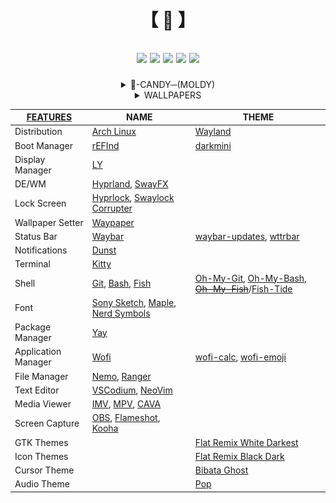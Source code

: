 <div align="center"><h1>

  【 🍚 】
</h1><h2>

  [![](https://img.shields.io/github/last-commit/f7yyy/dotfiles?&style=for-the-badge&color=DDDDDD&logoColor=DDDDDD&labelColor=222222)](https://github.com/F7YYY/dotfiles/activity)
  [![](https://img.shields.io/github/repo-size/f7yyy/dotfiles?style=for-the-badge&logo=googledrive&label=SIZE&color=DDDDDD&logoColor=DDDDDD&labelColor=333333)](https://github.com/f7yyy/dotfiles)
  [![](https://img.shields.io/github/stars/f7yyy/dotfiles?style=for-the-badge&logo=andela&color=DDDDDD&logoColor=DDDDDD&labelColor=333333)](https://youtu.be/dQw4w9WgXcQ?si=mAbUCyPRQY2MODCu)
  [![](https://img.shields.io/badge/issues-brain-green/f7yyy/dotfiles?style=for-the-badge&color=DDDDDD&logoColor=DDDDDD&labelColor=333333)](https://avatars.githubusercontent.com/u/38305613?v=4)
  [![](https://img.shields.io/github/license/f7yyy/dotfiles?style=for-the-badge&logo=GITHUB&color=DDDDDD&logoColor=DDDDDD&labelColor=333333)](LICENSE)
</h2></a><details><summary>👀-CANDY─(MOLDY)</summary>

  <img src="Pictures/Screenshots/.1.png">
  <img src="Pictures/Screenshots/.2.png">
  <img src="Pictures/Screenshots/.3.png">
  <img src="Pictures/Screenshots/.4.png">
  ───THE_DEEPER_YOU_LOOK_THE_MORE_YOU_FIND───
</details><details><summary>WALLPAPERS</summary>

  - [Ramen Great Wave off Kanagawa](https://moewalls.com/abstract/ramen-great-wave-off-kanagawa-live-wallpaper)
  - [The Great Wave off Kanagawa](https://moewalls.com/abstract/the-great-wave-off-kanagawa-live-wallpaper)
  - [Autumn Tree - Ghost of Tsushima](https://moewalls.com/games/autumn-tree-ghost-of-tsushima-live-wallpaper)
  - [Crimson Sun](https://moewalls.com/abstract/crimson-sun-live-wallpaper)
  - [No File - Ruiner](https://moewalls.com/sci-fi/no-file-ruiner-live-wallpaper)
  - [[LY] Pepe Matrix](https://moewalls.com/others/pepe-matrix-live-wallpaper)
  - [=> MP4 -> GIF <=](https://cloudconvert.com/mp4-to-gif)
</details>

| [FEATURES](.config/PACKAGES) | NAME | THEME |
|-----------------------|-------------|-------|
| Distribution          | [Arch Linux](https://github.com/archlinux)    |    [Wayland](https://github.com/wayland-project)
| Boot Manager          | [rEFInd](https://www.rodsbooks.com/refind)    |    [darkmini](https://github.com/LightAir/darkmini)
| Display Manager       | [LY](https://github.com/fairyglade/ly)
| DE/WM                 | [Hyprland](https://github.com/hyprwm/Hyprland), [SwayFX](https://github.com/WillPower3309/swayfx)
| Lock Screen           | [Hyprlock](https://github.com/hyprwm/hyprlock), [Swaylock Corrupter](https://github.com/r00tman/corrupter)
| Wallpaper Setter      | [Waypaper](https://github.com/anufrievroman/waypaper)
| Status Bar            | [Waybar](https://github.com/Alexays/Waybar)    |  [waybar-updates](https://github.com/L11R/waybar-updates), [wttrbar](https://github.com/bjesus/wttrbar)
| Notifications         | [Dunst](https://github.com/dunst-project/dunst)
| Terminal              | [Kitty](https://github.com/kovidgoyal/kitty)
| Shell                 | [Git](https://github.com/git), [Bash](https://git.savannah.gnu.org/cgit/bash.git), [Fish](https://github.com/fish-shell/fish-shell)    |    [Oh-My-Git](https://github.com/arialdomartini/oh-my-git), [Oh-My-Bash](https://github.com/ohmybash/oh-my-bash), ~~[Oh-My-Fish](https://github.com/oh-my-fish/oh-my-fish)~~/[Fish-Tide](https://github.com/IlanCosman/tide)
| Font                  | [Sony Sketch](http://www.ffonts.net/Sony-Sketch-EF.font), [Maple](https://github.com/subframe7536/maple-font), [Nerd Symbols](https://github.com/ryanoasis/nerd-fonts)
| Package Manager       | [Yay](https://github.com/Jguer/yay)
| Application Manager   | [Wofi](https://hg.sr.ht/~scoopta/wofi)    |   [wofi-calc](https://github.com/Zeioth/wofi-calc.git), [wofi-emoji](https://github.com/Zeioth/wofi-emoji)
| File Manager          | [Nemo](https://github.com/linuxmint/nemo), [Ranger](https://github.com/ranger/ranger)
| Text Editor           | [VSCodium](https://github.com/VSCodium/vscodium), [NeoVim](https://github.com/neovim/neovim)
| Media Viewer          | [IMV](https://sr.ht/~exec64/imv), [MPV](https://github.com/mpv-player/mpv), [CAVA](https://github.com/karlstav/cava)
| Screen Capture        | [OBS](https://github.com/obsproject/obs-studio), [Flameshot](https://github.com/flameshot-org/flameshot), [Kooha](https://github.com/SeaDve/Kooha)
| GTK Themes            |   |   [Flat Remix White Darkest](https://github.com/daniruiz/Flat-Remix-GTK)
| Icon Themes           |   |   [Flat Remix Black Dark](https://github.com/daniruiz/Flat-Remix-GTK)
| Cursor Theme          |   |   [Bibata Ghost](https://github.com/Silicasandwhich/Bibata_Cursor_Translucent.git)
| Audio Theme           |   |   [Pop](https://github.com/pop-os/gtk-theme)
</a></div>
